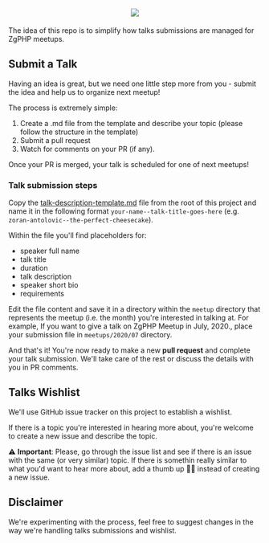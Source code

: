 <h1 align="center">
    <a href="http://zgphp.org/" target="_blank">
        <img src="https://2019.webcampzg.org/media/uploads/usergroups/zgphp.svg" />
    </a>
</h1>

The idea of this repo is to simplify how talks submissions are managed for ZgPHP meetups.

## Submit a Talk
Having an idea is great, but we need one little step more from you - submit the idea and help us to organize next meetup! 

The process is extremely simple:

1. Create a .md file from the template and describe your topic (please follow the structure in the template)
2. Submit a pull request
3. Watch for comments on your PR (if any).

Once your PR is merged, your talk is scheduled for one of next meetups!

### Talk submission steps

Copy the [talk-description-template.md](https://github.com/zgphp/zgphp-meetup-talks/blob/master/talk-description-template.md) file from the root of this project and name it in the following format `your-name--talk-title-goes-here` (e.g. `zoran-antolovic--the-perfect-cheesecake`).

Within the file you'll find placeholders for:
- speaker full name
- talk title
- duration
- talk description
- speaker short bio
- requirements

Edit the file content and save it in a directory within the `meetup` directory that represents the meetup (i.e. the month) you're interested in talking at. For example, If you want to give a talk on ZgPHP Meetup in July, 2020., place your submission file in `meetups/2020/07` directory.

And that's it! You're now ready to make a new __pull request__ and complete your talk submission.
We'll take care of the rest or discuss the details with you in PR comments.

## Talks Wishlist

We'll use GitHub issue tracker on this project to establish a wishlist.  

If there is a topic you're interested in hearing more about, you're welcome to create a new issue and describe the topic.

⚠️ __Important__: Please, go through the issue list and see if there is an issue with the same (or very similar) topic. If there is somethin really similar to what you'd want to hear more about, add a thumb up 👍🏻 instead of creating a new issue.


## Disclaimer

We're experimenting with the process, feel free to suggest changes in the way we're handling talks submissions and wishlist.
